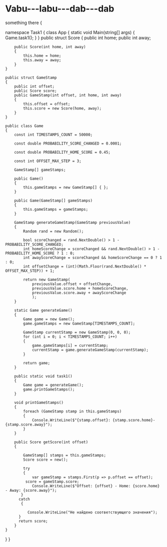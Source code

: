 # Vabu---labu---dab---dab
something there
{



namespace Task1
{
    class App
    {
        static void Main(string[] args)
        {
            Game.task1();
        }
    }
    public struct Score
    {
        public int home;
        public int away;

        public Score(int home, int away)
        {
            this.home = home;
            this.away = away;
        }
    }

    public struct GameStamp
    {
        public int offset;
        public Score score;
        public GameStamp(int offset, int home, int away)
        {
            this.offset = offset;
            this.score = new Score(home, away);
        }
    }

    public class Game
    {
        const int TIMESTAMPS_COUNT = 50000;

        const double PROBABILITY_SCORE_CHANGED = 0.0001;

        const double PROBABILITY_HOME_SCORE = 0.45;

        const int OFFSET_MAX_STEP = 3;

        GameStamp[] gameStamps;

        public Game()
        {
            this.gameStamps = new GameStamp[] { };
        }

        public Game(GameStamp[] gameStamps)
        {
            this.gameStamps = gameStamps;
        }

        GameStamp generateGameStamp(GameStamp previousValue)
        {
            Random rand = new Random();

            bool scoreChanged = rand.NextDouble() > 1 - PROBABILITY_SCORE_CHANGED;
            int homeScoreChange = scoreChanged && rand.NextDouble() > 1 - PROBABILITY_HOME_SCORE ? 1 : 0;
            int awayScoreChange = scoreChanged && homeScoreChange == 0 ? 1 : 0;
            int offsetChange = (int)(Math.Floor(rand.NextDouble() * OFFSET_MAX_STEP)) + 1;

            return new GameStamp(
                previousValue.offset + offsetChange,
                previousValue.score.home + homeScoreChange,
                previousValue.score.away + awayScoreChange
                );
        }

        static Game generateGame()
        {
            Game game = new Game();
            game.gameStamps = new GameStamp[TIMESTAMPS_COUNT];

            GameStamp currentStamp = new GameStamp(0, 0, 0);
            for (int i = 0; i < TIMESTAMPS_COUNT; i++)
            {
                game.gameStamps[i] = currentStamp;
                currentStamp = game.generateGameStamp(currentStamp);
            }

            return game;
        }

        public static void task1()
        {
            Game game = generateGame();
            game.printGameStamps();
        }

        void printGameStamps()
        {
            foreach (GameStamp stamp in this.gameStamps)
            {
                Console.WriteLine($"{stamp.offset}: {stamp.score.home}-{stamp.score.away}");
            }
        }

        public Score getScore(int offset)
        {
            
            GameStamp[] stamps = this.gameStamps;
            Score score = new();

            try
            {
                var gameStamp = stamps.First(p => p.offset == offset);
             score = gameStamp.score;
                Console.WriteLine($"Offset: {offset} - Home: {score.home} - Away: {score.away}");
           }
          catch
           {
    
              Console.WriteLine("Не найдено соответствующего значения");
          }
          return score;   
        }
    }
}
}
